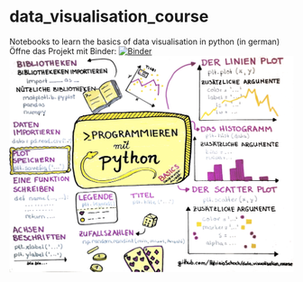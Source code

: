 # data_visualisation_course
Notebooks to learn the basics of data visualisation in python (in german) <br>
Öffne das Projekt mit Binder: [![Binder](https://mybinder.org/badge_logo.svg)](https://mybinder.org/v2/gh/PatriziaSchoch/data_visualisation_course/HEAD)
![](programmieren_python.png)
